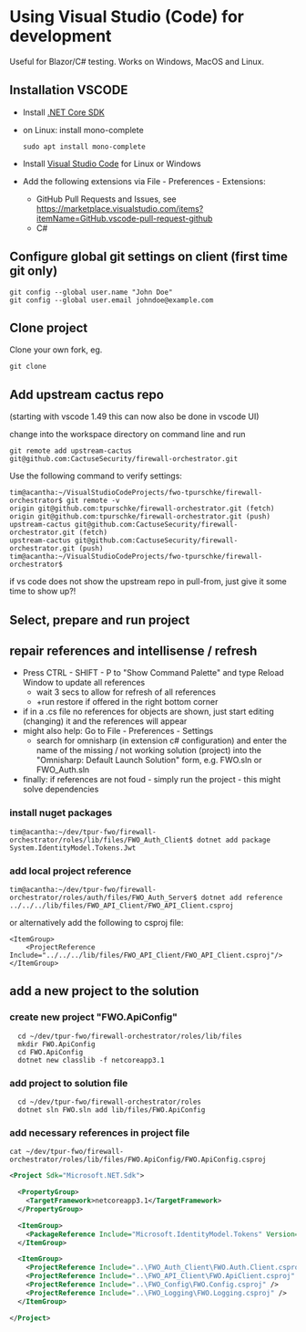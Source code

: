 # Using Visual Studio (Code) for development

Useful for Blazor/C# testing. Works on Windows, MacOS and Linux.

## Installation VSCODE

- Install [.NET Core SDK](https://docs.microsoft.com/en-us/dotnet/core/install/linux-ubuntu#1804-)
- on Linux: install mono-complete

      sudo apt install mono-complete
- Install [Visual Studio Code](https://code.visualstudio.com/Download) for Linux or Windows
- Add the following extensions via File - Preferences - Extensions:
  - GitHub Pull Requests and Issues, see <https://marketplace.visualstudio.com/items?itemName=GitHub.vscode-pull-request-github>
  - C#
  
## Configure global git settings on client (first time git only)

    git config --global user.name "John Doe"
    git config --global user.email johndoe@example.com

## Clone project
Clone your own fork, eg.

    git clone 

## Add upstream cactus repo
(starting with vscode 1.49 this can now also be done in vscode UI)

change into the workspace directory on command line and run

    git remote add upstream-cactus git@github.com:CactuseSecurity/firewall-orchestrator.git

Use the following command to verify settings:

    tim@acantha:~/VisualStudioCodeProjects/fwo-tpurschke/firewall-orchestrator$ git remote -v
    origin git@github.com:tpurschke/firewall-orchestrator.git (fetch)
    origin git@github.com:tpurschke/firewall-orchestrator.git (push)
    upstream-cactus git@github.com:CactuseSecurity/firewall-orchestrator.git (fetch)
    upstream-cactus git@github.com:CactuseSecurity/firewall-orchestrator.git (push)
    tim@acantha:~/VisualStudioCodeProjects/fwo-tpurschke/firewall-orchestrator$ 

if vs code does not show the upstream repo in pull-from, just give it some time to show up?!

## Select, prepare and run project

## repair references and intellisense / refresh 

- Press CTRL - SHIFT - P to "Show Command Palette" and type Reload Window to update all references
  - wait 3 secs to allow for refresh of all references
  - +run restore if offered in the right bottom corner
- if in a .cs file no references for objects are shown, just start editing (changing) it and the references will appear
- might also help: Go to File - Preferences - Settings
  - search for omnisharp (in extension c# configuration) and enter the name of the missing / not working solution (project) into the "Omnisharp: Default Launch Solution" form, e.g. FWO.sln or FWO_Auth.sln
- finally: if references are not foud - simply run the project - this might solve dependencies  


### install nuget packages

    tim@acantha:~/dev/tpur-fwo/firewall-orchestrator/roles/lib/files/FWO_Auth_Client$ dotnet add package System.IdentityModel.Tokens.Jwt

### add local project reference

    tim@acantha:~/dev/tpur-fwo/firewall-orchestrator/roles/auth/files/FWO_Auth_Server$ dotnet add reference ../../../lib/files/FWO_API_Client/FWO_API_Client.csproj
   
   
or alternatively add the following to csproj file:

    <ItemGroup>
        <ProjectReference Include="../../../lib/files/FWO_API_Client/FWO_API_Client.csproj"/>
    </ItemGroup>

## add a new project to the solution
        
### create new project "FWO.ApiConfig"
```code
  cd ~/dev/tpur-fwo/firewall-orchestrator/roles/lib/files
  mkdir FWO.ApiConfig
  cd FWO.ApiConfig
  dotnet new classlib -f netcoreapp3.1
```
### add project to solution file
```code
  cd ~/dev/tpur-fwo/firewall-orchestrator/roles
  dotnet sln FWO.sln add lib/files/FWO.ApiConfig
```

### add necessary references in project file

    cat ~/dev/tpur-fwo/firewall-orchestrator/roles/lib/files/FWO.ApiConfig/FWO.ApiConfig.csproj

```xml
<Project Sdk="Microsoft.NET.Sdk">

  <PropertyGroup>
    <TargetFramework>netcoreapp3.1</TargetFramework>
  </PropertyGroup>

  <ItemGroup>
    <PackageReference Include="Microsoft.IdentityModel.Tokens" Version="6.7.1" />
  </ItemGroup>

  <ItemGroup>
    <ProjectReference Include="..\FWO_Auth_Client\FWO.Auth.Client.csproj" />
    <ProjectReference Include="..\FWO_API_Client\FWO.ApiClient.csproj" />
    <ProjectReference Include="..\FWO_Config\FWO.Config.csproj" />
    <ProjectReference Include="..\FWO_Logging\FWO.Logging.csproj" />
  </ItemGroup>

</Project>
```
